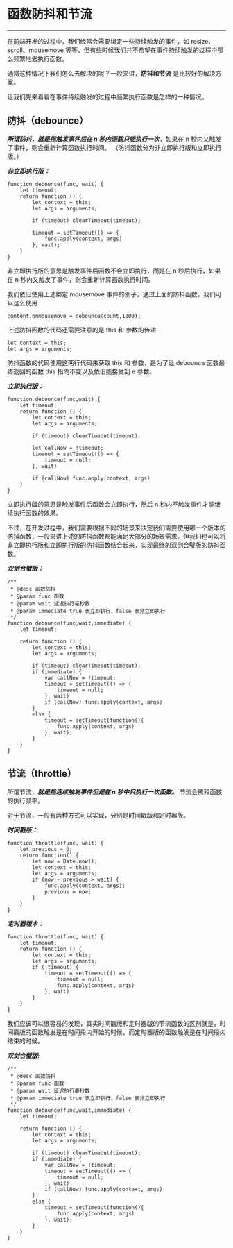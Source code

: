 # 函数防抖和节流

------

在前端开发的过程中，我们经常会需要绑定一些持续触发的事件，如 resize、scroll、mousemove 等等，但有些时候我们并不希望在事件持续触发的过程中那么频繁地去执行函数。

通常这种情况下我们怎么去解决的呢？一般来讲，**防抖和节流** 是比较好的解决方案。

让我们先来看看在事件持续触发的过程中频繁执行函数是怎样的一种情况。

## 防抖（debounce）

***所谓防抖，就是指触发事件后在 n 秒内函数只能执行一次***，如果在 n 秒内又触发了事件，则会重新计算函数执行时间。
（防抖函数分为非立即执行版和立即执行版。）

***非立即执行版：***
```
function debounce(func, wait) {
    let timeout;
    return function () {
        let context = this;
        let args = arguments;

        if (timeout) clearTimeout(timeout);

        timeout = setTimeout(() => {
            func.apply(context, args)
        }, wait);
    }
}
```
非立即执行版的意思是触发事件后函数不会立即执行，而是在 n 秒后执行，如果在 n 秒内又触发了事件，则会重新计算函数执行时间。

我们依旧使用上述绑定 mousemove 事件的例子，通过上面的防抖函数，我们可以这么使用

```
content.onmousemove = debounce(count,1000);
```

上述防抖函数的代码还需要注意的是 this 和 参数的传递

```
let context = this;
let args = arguments;
```

防抖函数的代码使用这两行代码来获取 this 和 参数，是为了让 debounce 函数最终返回的函数 this 指向不变以及依旧能接受到 e 参数。

***立即执行版：***
```
function debounce(func,wait) {
    let timeout;
    return function () {
        let context = this;
        let args = arguments;

        if (timeout) clearTimeout(timeout);

        let callNow = !timeout;
        timeout = setTimeout(() => {
            timeout = null;
        }, wait)

        if (callNow) func.apply(context, args)
    }
}
```

立即执行版的意思是触发事件后函数会立即执行，然后 n 秒内不触发事件才能继续执行函数的效果。

不过，在开发过程中，我们需要根据不同的场景来决定我们需要使用哪一个版本的防抖函数，一般来讲上述的防抖函数都能满足大部分的场景需求。但我们也可以将非立即执行版和立即执行版的防抖函数结合起来，实现最终的双剑合璧版的防抖函数。

***双剑合璧版：***
```
/**
 * @desc 函数防抖
 * @param func 函数
 * @param wait 延迟执行毫秒数
 * @param immediate true 表立即执行，false 表非立即执行
 */
function debounce(func,wait,immediate) {
    let timeout;

    return function () {
        let context = this;
        let args = arguments;

        if (timeout) clearTimeout(timeout);
        if (immediate) {
            var callNow = !timeout;
            timeout = setTimeout(() => {
                timeout = null;
            }, wait)
            if (callNow) func.apply(context, args)
        }
        else {
            timeout = setTimeout(function(){
                func.apply(context, args)
            }, wait);
        }
    }
}
```
## 节流（throttle）

所谓节流，***就是指连续触发事件但是在 n 秒中只执行一次函数。*** 节流会稀释函数的执行频率。

对于节流，一般有两种方式可以实现，分别是时间戳版和定时器版。

***时间戳版：***
```
function throttle(func, wait) {
    let previous = 0;
    return function() {
        let now = Date.now();
        let context = this;
        let args = arguments;
        if (now - previous > wait) {
            func.apply(context, args);
            previous = now;
        }
    }
}
```

***定时器版本：***
```
function throttle(func, wait) {
	let timeout;
	return function () {
		let context = this;
		let args = arguments;
		if (!timeout) {
			timeout = setTimeout(() => {
				timeout = null;
				func.apply(context, args)
			}, wait)
		}
	}
}
```

我们应该可以很容易的发现，其实时间戳版和定时器版的节流函数的区别就是，时间戳版的函数触发是在时间段内开始的时候，而定时器版的函数触发是在时间段内结束的时候。

***双剑合璧版:***

```
/**
 * @desc 函数防抖
 * @param func 函数
 * @param wait 延迟执行毫秒数
 * @param immediate true 表立即执行，false 表非立即执行
 */
function debounce(func,wait,immediate) {
    let timeout;

    return function () {
        let context = this;
        let args = arguments;

        if (timeout) clearTimeout(timeout);
        if (immediate) {
            var callNow = !timeout;
            timeout = setTimeout(() => {
                timeout = null;
            }, wait)
            if (callNow) func.apply(context, args)
        }
        else {
            timeout = setTimeout(function(){
                func.apply(context, args)
            }, wait);
        }
    }
}
```
